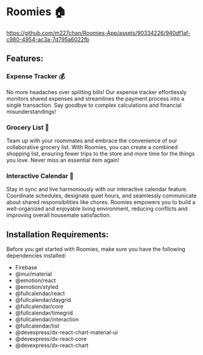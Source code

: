 # Roomies 🏠

https://github.com/m227chan/Roomies-App/assets/90334226/940df1af-c980-4954-ac3a-7d795a6022fb

## Features:

### Expense Tracker 💰

No more headaches over splitting bills! Our expense tracker effortlessly monitors shared expenses and streamlines the payment process into a single transaction. Say goodbye to complex calculations and financial misunderstandings!

### Grocery List 🛒

Team up with your roommates and embrace the convenience of our collaborative grocery list. With Roomies, you can create a combined shopping list, ensuring fewer trips to the store and more time for the things you love. Never miss an essential item again!

### Interactive Calendar 📅

Stay in sync and live harmoniously with our interactive calendar feature. Coordinate schedules, designate quiet hours, and seamlessly communicate about shared responsibilities like chores. Roomies empowers you to build a well-organized and enjoyable living environment, reducing conflicts and improving overall housemate satisfaction.

## Installation Requirements:

Before you get started with Roomies, make sure you have the following dependencies installed:

- Firebase
- @mui/material
- @emotion/react
- @emotion/styled
- @fullcalendar/react
- @fullcalendar/daygrid
- @fullcalendar/core
- @fullcalendar/timegrid
- @fullcalendar/interaction
- @fullcalendar/list
- @devexpress/dx-react-chart-material-ui
- @devexpress/dx-react-core
- @devexpress/dx-react-chart
